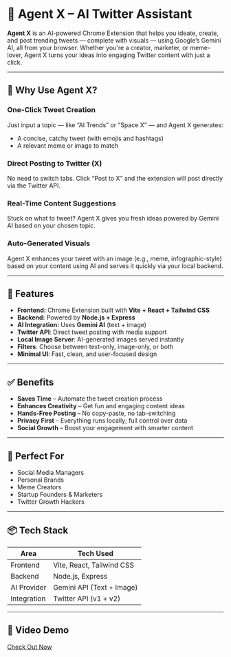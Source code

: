 # 🧠 Agent X – AI Twitter Assistant

**Agent X** is an AI-powered Chrome Extension that helps you ideate, create, and post trending tweets — complete with visuals — using Google’s Gemini AI, all from your browser. Whether you're a creator, marketer, or meme-lover, Agent X turns your ideas into engaging Twitter content with just a click.

---

## 🚀 Why Use Agent X?

### One-Click Tweet Creation  
Just input a topic — like “AI Trends” or “Space X” — and Agent X generates:
- A concise, catchy tweet (with emojis and hashtags)
- A relevant meme or image to match

### Direct Posting to Twitter (X)  
No need to switch tabs. Click “Post to X” and the extension will post directly via the Twitter API.

### Real-Time Content Suggestions  
Stuck on what to tweet? Agent X gives you fresh ideas powered by Gemini AI based on your chosen topic.

### Auto-Generated Visuals  
Agent X enhances your tweet with an image (e.g., meme, infographic-style) based on your content using AI and serves it quickly via your local backend.

---

## 🧩 Features

-  **Frontend:** Chrome Extension built with **Vite + React + Tailwind CSS**
-  **Backend:** Powered by **Node.js + Express**
-  **AI Integration:** Uses **Gemini AI** (text + image)
-  **Twitter API**: Direct tweet posting with media support
-  **Local Image Server**: AI-generated images served instantly
-  **Filters**: Choose between text-only, image-only, or both
-  **Minimal UI**: Fast, clean, and user-focused design

---

## ✅ Benefits

-  **Saves Time** – Automate the tweet creation process
-  **Enhances Creativity** – Get fun and engaging content ideas
-  **Hands-Free Posting** – No copy-paste, no tab-switching
-  **Privacy First** – Everything runs locally; full control over data
-  **Social Growth** – Boost your engagement with smarter content

---

## 👥 Perfect For

-  Social Media Managers
-  Personal Brands
-  Meme Creators
-  Startup Founders & Marketers
-  Twitter Growth Hackers

---

## 📦 Tech Stack

| Area         | Tech Used                      |
|--------------|-------------------------------|
| Frontend     | Vite, React, Tailwind CSS      |
| Backend      | Node.js, Express               |
| AI Provider  | Gemini API (Text + Image)      |
| Integration  | Twitter API (v1 + v2)          |

---

## 🎥 Video Demo

[ Check Out Now ](https://www.linkedin.com/posts/sumit-kushwaha-4a1344254_agent-xis-an-ai-powered-chrome-extension-activity-7333665914988511232-4NnP?utm_source=social_share_send&utm_medium=member_desktop_web&rcm=ACoAAD6yxbkBacsZo7lxj1ccsSgJrMLVTmqpaK8)


